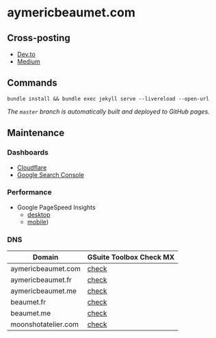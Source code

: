 # aymericbeaumet.com

## Cross-posting

- [Dev.to](https://docs.dev.to/api/#operation/createArticle)
- [Medium](https://github.com/Medium/medium-api-docs#33-posts)

## Commands

```
bundle install && bundle exec jekyll serve --livereload --open-url
```

_The `master` branch is automatically built and deployed to GitHub pages._

## Maintenance

### Dashboards

- [Cloudflare](https://dash.cloudflare.com/a794a0792e9c7686cfb79297b6929644/aymericbeaumet.com)
- [Google Search Console](https://search.google.com/search-console?resource_id=https%3A%2F%2Faymericbeaumet.com%2F)

### Performance

- Google PageSpeed Insights
  - [desktop](https://developers.google.com/speed/pagespeed/insights/?url=https%3A%2F%2Faymericbeaumet.com%2F&tab=desktop&hl=en)
  - [mobile](https://developers.google.com/speed/pagespeed/insights/?url=https%3A%2F%2Faymericbeaumet.com%2F&tab=mobile&hl=en))

### DNS

| Domain              | GSuite Toolbox Check MX                                                                              |
| ------------------- | ---------------------------------------------------------------------------------------------------- |
| aymericbeaumet.com  | [check](https://toolbox.googleapps.com/apps/checkmx/check?domain=aymericbeaumet.com&dkim_selector=)  |
| aymericbeaumet.fr   | [check](https://toolbox.googleapps.com/apps/checkmx/check?domain=aymericbeaumet.fr&dkim_selector=)   |
| aymericbeaumet.me   | [check](https://toolbox.googleapps.com/apps/checkmx/check?domain=aymericbeaumet.me&dkim_selector=)   |
| beaumet.fr          | [check](https://toolbox.googleapps.com/apps/checkmx/check?domain=beaumet.fr&dkim_selector=)          |
| beaumet.me          | [check](https://toolbox.googleapps.com/apps/checkmx/check?domain=beaumet.me&dkim_selector=)          |
| moonshotatelier.com | [check](https://toolbox.googleapps.com/apps/checkmx/check?domain=moonshotatelier.com&dkim_selector=) |
